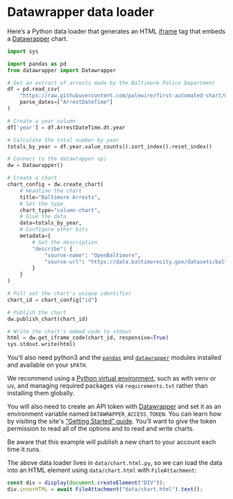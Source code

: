 # Datawrapper data loader

Here’s a Python data loader that generates an HTML [iframe](https://developer.mozilla.org/en-US/docs/Web/HTML/Element/iframe) tag that embeds a [Datawrapper](https://www.datawrapper.de/) chart.

```python
import sys

import pandas as pd
from datawrapper import Datawrapper

# Get an extract of arrests made by the Baltimore Police Department
df = pd.read_csv(
    "https://raw.githubusercontent.com/palewire/first-automated-chart/main/_notebooks/arrests.csv",
    parse_dates=["ArrestDateTime"]
)

# Create a year column
df['year'] = df.ArrestDateTime.dt.year

# Calculate the total number by year
totals_by_year = df.year.value_counts().sort_index().reset_index()

# Connect to the datawrapper api
dw = Datawrapper()

# Create a chart
chart_config = dw.create_chart(
    # Headline the chart
    title="Baltimore Arrests",
    # Set the type
    chart_type="column-chart",
    # Give the data
    data=totals_by_year,
    # Configure other bits
    metadata={
        # Set the description
        "describe": {
            "source-name": "OpenBaltimore",
            "source-url": "https://data.baltimorecity.gov/datasets/baltimore::bpd-arrests/about",
        }
    }
)

# Pull out the chart's unique identifier
chart_id = chart_config["id"]

# Publish the chart
dw.publish_chart(chart_id)

# Write the chart's embed code to stdout
html = dw.get_iframe_code(chart_id, responsive=True)
sys.stdout.write(html)
```

<div class="note">

You’ll also need python3 and the [`pandas`](https://pypi.org/project/pandas/) and [`datawrapper`](https://pypi.org/project/datawrapper/) modules installed and available on your `$PATH`. 

We recommend using a [Python virtual environment](https://observablehq.com/framework/loaders#venv), such as with venv or uv, and managing required packages via `requirements.txt` rather than installing them globally.

You will also need to create an API token with [Datawrapper](https://www.datawrapper.de/) and set it as an environment variable named `DATAWRAPPER_ACCESS_TOKEN`. You can learn how by visiting the site's [“Getting Started” guide](https://developer.datawrapper.de/docs/getting-started). You'll want to give the token permission to read all of the options and to read and write charts.

Be aware that this example will publish a new chart to your account each time it runs.
</div>

The above data loader lives in `data/chart.html.py`, so we can load the data into an HTML element using `data/chart.html` with `FileAttachment`:

```js echo
const div = display(document.createElement("DIV"));  
div.innerHTML = await FileAttachment("data/chart.html").text();  
```